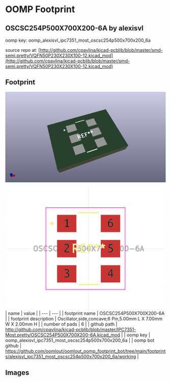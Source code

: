 # OOMP Footprint  
## OSCSC254P500X700X200-6A  by alexisvl  
  
oomp key: oomp_alexisvl_ipc7351_most_oscsc254p500x700x200_6a  
  
source repo at: [http://github.com/cpavlina/kicad-pcblib/blob/master/smd-semi.pretty/VQFN50P230X230X100-12.kicad_mod](http://github.com/cpavlina/kicad-pcblib/blob/master/smd-semi.pretty/VQFN50P230X230X100-12.kicad_mod)  
## Footprint  
  
[![working_kicad_pcb_3d.png](working_kicad_pcb_3d_600.png)](working_kicad_pcb_3d.png)  
  
[![working.png](working_600.png)](working.png)  
| name | value | 
| --- | --- | 
| footprint name | OSCSC254P500X700X200-6A | 
| footprint description | Oscillator,side,concave;6 Pin,5.00mm L X 7.00mm W X 2.00mm H | 
| number of pads | 6 | 
| github path | http://github.com/cpavlina/kicad-pcblib/blob/master/IPC7351-Most.pretty/OSCSC254P500X700X200-6A.kicad_mod | 
| oomp key | oomp_alexisvl_ipc7351_most_oscsc254p500x700x200_6a | 
| oomp bot github | https://github.com/oomlout/oomlout_oomp_footprint_bot/tree/main/footprints/alexisvl_ipc7351_most_oscsc254p500x700x200_6a/working | 
## Images  
